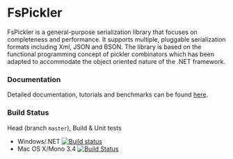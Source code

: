 # FsPickler

FsPickler is a general-purpose serialization library that focuses on completeness and performance. 
It supports multiple, pluggable serialization formats including Xml, JSON and BSON. 
The library is based on the functional programming concept of pickler combinators 
which has been adapted to accommodate the object oriented nature of the .NET framework.

### Documentation

Detailed documentation, tutorials and benchmarks can be found [here](http://nessos.github.io/FsPickler/).

### Build Status

Head (branch `master`), Build & Unit tests

* Windows/.NET [![Build status](https://ci.appveyor.com/api/projects/status/vwthnxgal50ua8ej/branch/master)](https://ci.appveyor.com/project/nessos/fspickler)
* Mac OS X/Mono 3.4 [![Build Status](https://travis-ci.org/nessos/FsPickler.png?branch=master)](https://travis-ci.org/nessos/FsPickler/branches)
